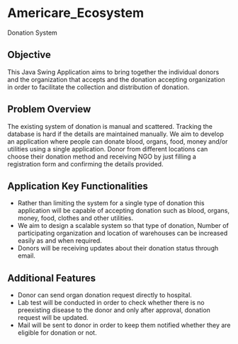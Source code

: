 # Americare_Ecosystem
Donation System

## Objective
This Java Swing Application aims to bring together the individual donors and the organization that accepts and the donation accepting organization in order to facilitate the collection and distribution of donation. 

## Problem Overview
The existing system of donation is manual and scattered. Tracking the database is hard if the details are maintained manually. We aim to develop an application where people can donate blood, organs, food, money and/or utilities using a single application. Donor from different locations can choose their donation method and receiving NGO by just filling a registration form and confirming the details provided. 

## Application Key Functionalities
* Rather than limiting the system for a single type of donation this application will be capable of accepting donation such as blood, organs, money, food, clothes and other utilities.
* We aim to design a scalable system so that type of donation, Number of participating organization and location of warehouses can be increased easily as and when required.
* Donors will be receiving updates about their donation status through email.

## Additional Features
* Donor can send organ donation request directly to hospital.
* Lab test will be conducted in order to check whether there is no preexisting disease to the donor and only after approval, donation request will be updated.
* Mail will be sent to donor in order to keep them notified whether they are eligible for donation or not.
